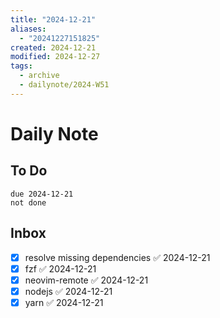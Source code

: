 ```yaml
---
title: "2024-12-21"
aliases:
  - "20241227151825"
created: 2024-12-21
modified: 2024-12-27
tags:
  - archive
  - dailynote/2024-W51
---
```

# Daily Note
## To Do
```tasks
due 2024-12-21
not done
```
## Inbox
- [x] resolve missing dependencies ✅ 2024-12-21
- [x] fzf ✅ 2024-12-21
- [x] neovim-remote ✅ 2024-12-21
- [x] nodejs ✅ 2024-12-21
- [x] yarn ✅ 2024-12-21
